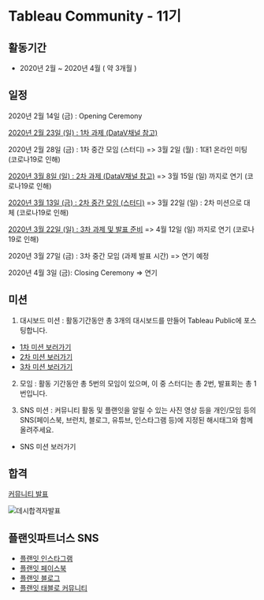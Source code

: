 # Tableau Community - 11기

## 활동기간
- 2020년 2월 ~ 2020년 4월 ( 약 3개월 )

## 일정

2020년 2월 14일 (금) : Opening Ceremony

[2020년 2월 23일 (일) : 1차 과제 (DataV채널 참고)](https://github.com/JONGSKY/Tableau_community/tree/master/First_task)

2020년 2월 28일 (금) : 1차 중간 모임 (스터디) =>  3월 2일 (월) : 1대1 온라인 미팅 (코로나19로 인해)

[2020년 3월 8일 (일) : 2차 과제 (DataV채널 참고)](https://github.com/JONGSKY/Tableau_community/tree/master/Second_task) => 3월 15일 (일) 까지로 연기 (코로나19로 인해)

[2020년 3월 13일 (금) : 2차 중간 모임 (스터디)](https://github.com/JONGSKY/Tableau_community/tree/master/Second_mission) => 3월 22일 (일) : 2차 미션으로 대체 (코로나19로 인해)

[2020년 3월 22일 (일) : 3차 과제 및 발표 준비](https://github.com/JONGSKY/Tableau_community/tree/master/Third_task) => 4월 12일 (일) 까지로 연기 (코로나19로 인해)

2020년 3월 27일 (금) : 3차 중간 모임 (과제 발표 시간) => 연기 예정

2020년 4월 3일 (금): Closing Ceremony => 연기 

## 미션

1. 대시보드 미션 : 활동기간동안 총 3개의 대시보드를 만들어 Tableau Public에 포스팅합니다.
  - [1차 미션 보러가기](https://public.tableau.com/profile/.2852#!/vizhome/1__15823664504210/sheet0)
  - [2차 미션 보러가기](https://public.tableau.com/profile/.2852#!/vizhome/2__15842119712730/1)
  - [3차 미션 보러가기](https://public.tableau.com/profile/.2852#!/vizhome/21_15866827157820/21)

2. 모임 : 활동 기간동안 총 5번의 모임이 있으며, 이 중 스터디는 총 2번, 발표회는 총 1번입니다.

3. SNS 미션 : 커뮤니티 활동 및 플랜잇을 알릴 수 있는 사진 영상 등을 개인/모임 등의 SNS(페이스북, 브런치, 블로그, 유튜브, 인스타그램 등)에 지정된 해시태그와 함께 올려주세요.
  - SNS 미션 보러가기
 
 
## 합격

[커뮤니티 발표](https://blog.naver.com/withplanit/221806149758)

![데시합격자발표](https://user-images.githubusercontent.com/40276516/74666611-28144880-51e5-11ea-8fb4-0936ed616881.png)

## 플랜잇파트너스 SNS

- [플랜잇 인스타그램](https://www.instagram.com/planit_partners)
- [플랜잇 페이스북](https://www.facebook.com/withplanit)
- [플랜잇 블로그](http://blog.naver.com/withplanit)
- [플랜잇 태블로 커뮤니티](https://public.tableau.com/profile/.2852#!/)
